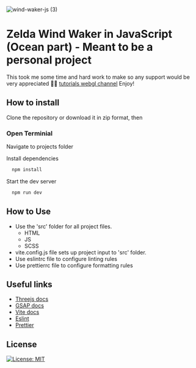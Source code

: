 
![wind-waker-js (3)](https://github.com/Robpayot/zelda-project-public/assets/5593293/0353b1c6-8834-42c0-a01d-93222625ad2a)


# Zelda Wind Waker in JavaScript (Ocean part) - Meant to be a personal project

This took me some time and hard work to make so any support would be very appreciated 🙏🏻 [tutorials webgl channel](https://www.patreon.com/user?u=50160165)
Enjoy!

## How to install

Clone the repository or download it in zip format, then

### Open Terminial

Navigate to projects folder

Install dependencies

```bash
  npm install
```

Start the dev server

```bash
  npm run dev
```

## How to Use

-   Use the 'src' folder for all project files.
    -   HTML
    -   JS
    -   SCSS
-   vite.config.js file sets up project input to 'src' folder.
-   Use eslintrc file to configure linting rules
-   Use prettierrc file to configure formatting rules

## Useful links
- [Threejs docs](https://threejs.org/docs/index.html#manual/en/introduction/Creating-a-scene)
- [GSAP docs](https://greensock.com/docs/)
- [Vite docs](https://vitejs.dev/config/)
- [Eslint](https://eslint.org/)
- [Prettier](https://prettier.io/)

## License

[![License: MIT](https://img.shields.io/badge/License-MIT-yellow.svg)](https://opensource.org/licenses/MIT)

